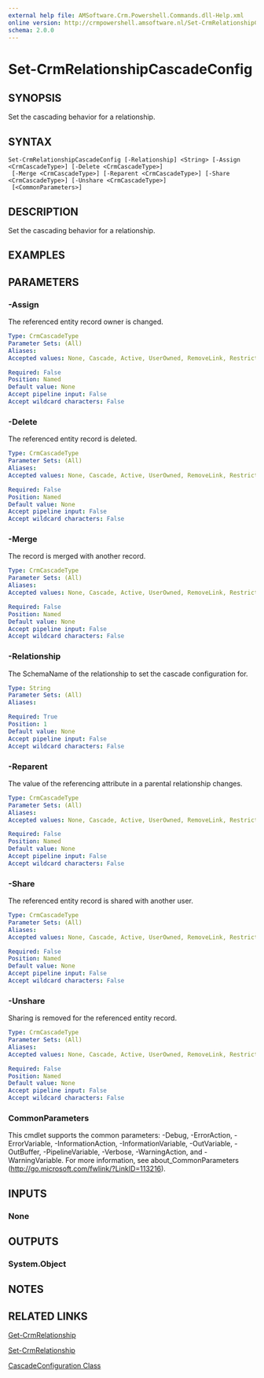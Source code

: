 ```yaml
---
external help file: AMSoftware.Crm.Powershell.Commands.dll-Help.xml
online version: http://crmpowershell.amsoftware.nl/Set-CrmRelationshipCascadeConfig.html
schema: 2.0.0
---
```


# Set-CrmRelationshipCascadeConfig

## SYNOPSIS
Set the cascading behavior for a relationship.

## SYNTAX

```
Set-CrmRelationshipCascadeConfig [-Relationship] <String> [-Assign <CrmCascadeType>] [-Delete <CrmCascadeType>]
 [-Merge <CrmCascadeType>] [-Reparent <CrmCascadeType>] [-Share <CrmCascadeType>] [-Unshare <CrmCascadeType>]
 [<CommonParameters>]
```

## DESCRIPTION
Set the cascading behavior for a relationship.

## EXAMPLES

## PARAMETERS

### -Assign
The referenced entity record owner is changed.

```yaml
Type: CrmCascadeType
Parameter Sets: (All)
Aliases: 
Accepted values: None, Cascade, Active, UserOwned, RemoveLink, Restrict

Required: False
Position: Named
Default value: None
Accept pipeline input: False
Accept wildcard characters: False
```

### -Delete
The referenced entity record is deleted.

```yaml
Type: CrmCascadeType
Parameter Sets: (All)
Aliases: 
Accepted values: None, Cascade, Active, UserOwned, RemoveLink, Restrict

Required: False
Position: Named
Default value: None
Accept pipeline input: False
Accept wildcard characters: False
```

### -Merge
The record is merged with another record.

```yaml
Type: CrmCascadeType
Parameter Sets: (All)
Aliases: 
Accepted values: None, Cascade, Active, UserOwned, RemoveLink, Restrict

Required: False
Position: Named
Default value: None
Accept pipeline input: False
Accept wildcard characters: False
```

### -Relationship
The SchemaName of the relationship to set the cascade configuration for.

```yaml
Type: String
Parameter Sets: (All)
Aliases: 

Required: True
Position: 1
Default value: None
Accept pipeline input: False
Accept wildcard characters: False
```

### -Reparent
The value of the referencing attribute in a parental relationship changes.

```yaml
Type: CrmCascadeType
Parameter Sets: (All)
Aliases: 
Accepted values: None, Cascade, Active, UserOwned, RemoveLink, Restrict

Required: False
Position: Named
Default value: None
Accept pipeline input: False
Accept wildcard characters: False
```

### -Share
The referenced entity record is shared with another user.

```yaml
Type: CrmCascadeType
Parameter Sets: (All)
Aliases: 
Accepted values: None, Cascade, Active, UserOwned, RemoveLink, Restrict

Required: False
Position: Named
Default value: None
Accept pipeline input: False
Accept wildcard characters: False
```

### -Unshare
Sharing is removed for the referenced entity record.

```yaml
Type: CrmCascadeType
Parameter Sets: (All)
Aliases: 
Accepted values: None, Cascade, Active, UserOwned, RemoveLink, Restrict

Required: False
Position: Named
Default value: None
Accept pipeline input: False
Accept wildcard characters: False
```

### CommonParameters
This cmdlet supports the common parameters: -Debug, -ErrorAction, -ErrorVariable, -InformationAction, -InformationVariable, -OutVariable, -OutBuffer, -PipelineVariable, -Verbose, -WarningAction, and -WarningVariable. For more information, see about_CommonParameters (http://go.microsoft.com/fwlink/?LinkID=113216).

## INPUTS

### None

## OUTPUTS

### System.Object

## NOTES

## RELATED LINKS

[Get-CrmRelationship](Get-CrmRelationship.md)

[Set-CrmRelationship](Set-CrmRelationship.md)

[CascadeConfiguration Class](https://msdn.microsoft.com/library/microsoft.xrm.sdk.metadata.cascadeconfiguration.aspx)
